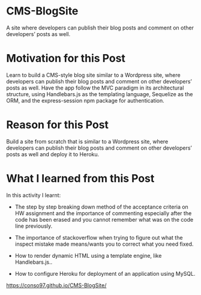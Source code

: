 # CMS-BlogSite
A site where developers can publish their blog posts and comment on other developers’ posts as well. 

# Motivation for this Post

Learn to build a CMS-style blog site similar to a Wordpress site, where developers can publish their blog posts and comment on other developers’ posts as well. Have the app follow the MVC paradigm in its architectural structure, using Handlebars.js as the templating language, Sequelize as the ORM, and the express-session npm package for authentication.

# Reason for this Post 

Build a site from scratch that is similar to a Wordpress site, where developers can publish their blog posts and comment on other developers’ posts as well and deploy it to Heroku.

# What I learned from this Post 

In this activity I learnt:

* The step by step breaking down method of the acceptance criteria on HW assignment and the importance of commenting especially after the code has been erased and you cannot remember what was on the code line previously.

* The importance of stackoverflow when trying to figure out what the inspect mistake made means/wants you to correct what you need fixed. 

* How to render dynamic HTML using a template engine, like Handlebars.js.. 

* How to configure Heroku for deployment of an application using MySQL.

 https://conso97.github.io/CMS-BlogSite/ 
